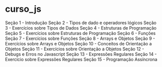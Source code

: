 # curso_js

Seção 1 - Introdução
Seção 2 - Tipos de dado e operadores lógicos
Seção 3 - Exercícios sobre Tipos de Dados
Seção 4 - Estruturas de Programação
Seção 5 - Exercícios sobre Estruturas de Programação
Seção 6 - Funções
Seção 7 - Exercícios sobre Funções
Seção 8 - Arrays e Objetos
Seção 9 - Exercícios sobre Arrays e Objetos
Seção 10 - Conceitos de Orientação a Objetos
Seção 11 - Exercícios sobre Orientação a Objetos
Seção 12 - Debugs e Erros no Javascript
Seção 13 - Expressões Regulares
Seção 14 - Exercício sobre Expressões Regulares
Seção 15 - Programação Assíncrona